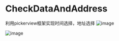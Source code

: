 # CheckDataAndAddress
利用pickerview框架实现时间选择，地址选择
![image](https://github.com/Aicibg/CheckDataAndAddress/image/20160708171342.png)

![image](https://github.com/Aicibg/CheckDataAndAddress/image/guide1.jpg )
